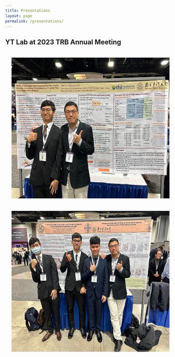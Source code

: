 ```yaml
---
title: Presentations
layout: page
permalink: /presentations/
---
```


## YT Lab at 2023 TRB Annual Meeting
<img align="center" width="706" height="450" src="/assets/images/TRB23-1.jpeg" style="vertical-align: middle; margin: 20px 20px;">
<img align="center" width="706" height="450" src="/assets/images/TRB23-2.jpeg" style="vertical-align: middle; margin: 20px 20px;">
